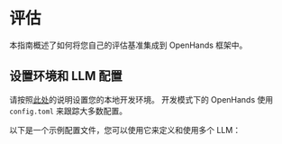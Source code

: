 # 评估

本指南概述了如何将您自己的评估基准集成到 OpenHands 框架中。

## 设置环境和 LLM 配置

请按照[此处](https://github.com/All-Hands-AI/OpenHands/blob/main/Development.md)的说明设置您的本地开发环境。
开发模式下的 OpenHands 使用 `config.toml` 来跟踪大多数配置。

以下是一个示例配置文件，您可以使用它来定义和使用多个 LLM：


